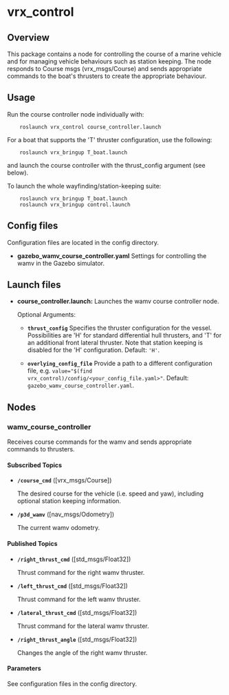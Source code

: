 # vrx_control

## Overview

This package contains a node for controlling the course of a marine vehicle and for managing vehicle behaviours such as station keeping. The node responds to Course msgs (vrx_msgs/Course)
and sends appropriate commands to the boat's thrusters to create the appropriate behaviour.

## Usage

Run the course controller node individually with:

		roslaunch vrx_control course_controller.launch

For a boat that supports the 'T' thruster configuration, use the following:

		roslaunch vrx_bringup T_boat.launch

and launch the course controller with the thrust_config argument (see below).

To launch the whole wayfinding/station-keeping suite:

		roslaunch vrx_bringup T_boat.launch
		roslaunch vrx_bringup control.launch

## Config files

Configuration files are located in the config directory.

* **gazebo_wamv_course_controller.yaml** Settings for controlling the wamv in the Gazebo simulator.

## Launch files

* **course_controller.launch:** Launches the wamv course controller node.

	Optional Arguments:

	- **`thrust_config`** Specifies the thruster configuration for the vessel. Possibilities are 'H' for standard differential hull thrusters, and 'T' for an additional front lateral thruster. Note that station keeping is disabled for the 'H' configuration. Default: `'H'`.

	- **`overlying_config_file`** Provide a path to a different configuration file, e.g. `value="$(find vrx_control)/config/<your_config_file.yaml>"`. Default: `gazebo_wamv_course_controller.yaml`.

## Nodes

### wamv_course_controller

Receives course commands for the wamv and sends appropriate commands to thrusters.

#### Subscribed Topics

* **`/course_cmd`** ([vrx_msgs/Course])

	The desired course for the vehicle (i.e. speed and yaw), including optional station keeping information.

* **`/p3d_wamv`** ([nav_msgs/Odometry])

	The current wamv odometry.

#### Published Topics

* **`/right_thrust_cmd`** ([std_msgs/Float32])

	Thrust command for the right wamv thruster.

* **`/left_thrust_cmd`** ([std_msgs/Float32])

	Thrust command for the left wamv thruster.

* **`/lateral_thrust_cmd`** ([std_msgs/Float32])

	Thrust command for the lateral wamv thruster.

* **`/right_thrust_angle`** ([std_msgs/Float32])

	Changes the angle of the right wamv thruster.

#### Parameters

See configuration files in the config directory.
